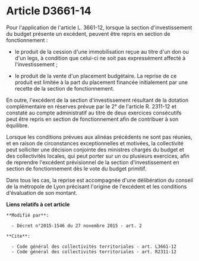 # Article D3661-14

Pour l'application de l'article L. 3661-12, lorsque la section d'investissement du budget présente un excédent, peuvent être
repris en section de fonctionnement :

- le produit de la cession d'une immobilisation reçue au titre d'un don ou d'un legs, à condition que celui-ci ne soit pas
expressément affecté à l'investissement ;

- le produit de la vente d'un placement budgétaire. La reprise de ce produit est limitée à la part du placement financée
initialement par une recette de la section de fonctionnement. 

En outre, l'excédent de la section d'investissement résultant de la dotation complémentaire en réserves prévue par le 2° de
l'article R. 2311-12 et constaté au compte administratif au titre de deux exercices consécutifs peut être repris en section
de fonctionnement afin de contribuer à son équilibre. 

Lorsque les conditions prévues aux alinéas précédents ne sont pas réunies, et en raison de circonstances exceptionnelles et
motivées, la collectivité peut solliciter une décision conjointe des ministres chargés du budget et des collectivités
locales, qui peut porter sur un ou plusieurs exercices, afin de reprendre l'excédent prévisionnel de la section
d'investissement en section de fonctionnement dès le vote du budget primitif. 

Dans tous les cas, la reprise est accompagnée d'une délibération du conseil de la métropole de Lyon précisant l'origine de
l'excédent et les conditions d'évaluation de son montant.

**Liens relatifs à cet article**

	**Modifié par**:

	  - Décret n°2015-1546 du 27 novembre 2015 - art. 2

	**Cite**:

	  - Code général des collectivités territoriales - art. L3661-12
	  - Code général des collectivités territoriales - art. R2311-12
